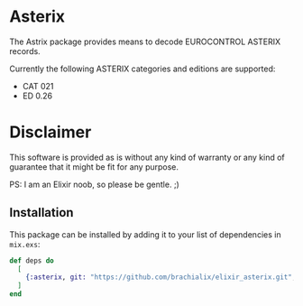 # Asterix

The Astrix package provides means to decode EUROCONTROL ASTERIX records.

Currently the following ASTERIX categories and editions are supported:

- CAT 021
 - ED 0.26

# Disclaimer

This software is provided as is without any kind of warranty or any kind of guarantee that
it might be fit for any purpose.

PS: I am an Elixir noob, so please be gentle. ;)


## Installation

This package can be installed by adding it to your list of dependencies in `mix.exs`:

```elixir
def deps do
  [
    {:asterix, git: "https://github.com/brachialix/elixir_asterix.git", tag: "master"}
  ]
end
```


